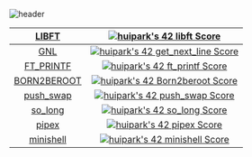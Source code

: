 
![header](https://capsule-render.vercel.app/api?type=waving&height=300&color=0:F0F8FF,100:a82da8&text=42seoul&animation=twinkling&fontColor=FFFFFF&fontSize=55&stroke=200&strokeWidth=0.5&fontAlignY=40)
  
</div>

| [LIBFT](https://github.com/heeeete/42_curriculum/tree/main/Libft) | [![huipark's 42 libft Score](https://badge42.vercel.app/api/v2/cl7lvyf2400060gl236e4ign9/project/2723560)](https://github.com/JaeSeoKim/badge42) |
| :--: | :--: |
| [GNL](https://github.com/heeeete/42_curriculum/tree/main/get_next_line) | [![huipark's 42 get_next_line Score](https://badge42.vercel.app/api/v2/cl7lvyf2400060gl236e4ign9/project/2723560)](https://github.com/JaeSeoKim/badge42)
| [FT_PRINTF](https://github.com/heeeete/42_curriculum/tree/main/ft_printf )| [![huipark's 42 ft_printf Score](https://badge42.vercel.app/api/v2/cl7lvyf2400060gl236e4ign9/project/2723932)](https://github.com/JaeSeoKim/badge42) |
| [BORN2BEROOT](https://github.com/heeeete/42_cursus/tree/main/born2beroot) | [![huipark's 42 Born2beroot Score](https://badge42.vercel.app/api/v2/cl7lvyf2400060gl236e4ign9/project/2723931)](https://github.com/JaeSeoKim/badge42) |
| [push_swap](https://github.com/heeeete/42_cursus/tree/main/push_swap) |[![huipark's 42 push_swap Score](https://badge42.vercel.app/api/v2/cl7lvyf2400060gl236e4ign9/project/2857008)](https://github.com/JaeSeoKim/badge42) |
| [so_long](https://github.com/heeeete/42_cursus/tree/main/so_long) | [![huipark's 42 so_long Score](https://badge42.vercel.app/api/v2/cl7lvyf2400060gl236e4ign9/project/2857009)](https://github.com/JaeSeoKim/badge42) |
| [pipex](https://github.com/heeeete/42_cursus/tree/main/pipex) | [![huipark's 42 pipex Score](https://badge42.vercel.app/api/v2/cl7lvyf2400060gl236e4ign9/project/2925611)](https://github.com/JaeSeoKim/badge42) |
| [minishell](https://github.com/heeeete/42_cursus/tree/main/minishell) | [![huipark's 42 minishell Score](https://badge42.vercel.app/api/v2/cl7lvyf2400060gl236e4ign9/project/2925741)](https://github.com/JaeSeoKim/badge42) |
</div>
